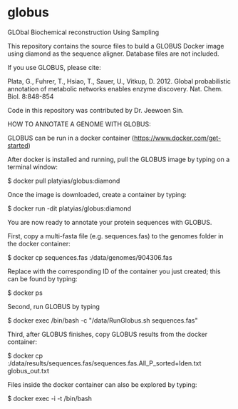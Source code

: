 # globus
GLObal Biochemical reconstruction Using Sampling

This repository contains the source files to build a GLOBUS Docker image using diamond as the sequence aligner. Database files are not included. 

If you use GLOBUS, please cite:

Plata, G., Fuhrer, T., Hsiao, T., Sauer, U., Vitkup, D. 2012. Global probabilistic annotation of metabolic networks enables enzyme discovery. Nat. Chem. Biol. 8:848-854

Code in this repository was contributed by Dr. Jeewoen Sin. 

HOW TO ANNOTATE A GENOME WITH GLOBUS:

GLOBUS can be run in a docker container (https://www.docker.com/get-started)

After docker is installed and running, pull the GLOBUS image by typing on a terminal window:

$ docker pull platyias/globus:diamond

Once the image is downloaded, create a container by typing:

$ docker run -dit platyias/globus:diamond

You are now ready to annotate your protein sequences with GLOBUS.

First, copy a multi-fasta file (e.g. sequences.fas) to the genomes folder in the docker container:

$ docker cp sequences.fas :/data/genomes/904306.fas

Replace with the corresponding ID of the container you just created; this can be found by typing:

$ docker ps

Second, run GLOBUS by typing

$ docker exec /bin/bash -c "/data/RunGlobus.sh sequences.fas"

Third, after GLOBUS finishes, copy GLOBUS results from the docker container:

$ docker cp :/data/results/sequences.fas/sequences.fas.All_P_sorted+Iden.txt globus_out.txt

Files inside the docker container can also be explored by typing:

$ docker exec -i -t /bin/bash


